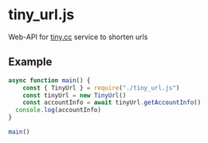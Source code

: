 # tiny_url.js
Web-API for [tiny.cc](https://tiny.cc) service to shorten urls

## Example
```JavaScript
async function main() {
	const { TinyUrl } = require("./tiny_url.js")
	const tinyUrl = new TinyUrl()
	const accountInfo = await tinyUrl.getAccountInfo()
  console.log(accountInfo)
}

main()
```

